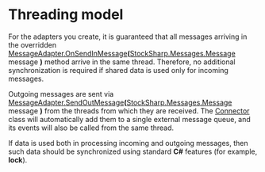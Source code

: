 # Threading model

For the adapters you create, it is guaranteed that all messages arriving in the overridden [MessageAdapter.OnSendInMessage](xref:StockSharp.Messages.MessageAdapter.OnSendInMessage(StockSharp.Messages.Message))**(**[StockSharp.Messages.Message](xref:StockSharp.Messages.Message) message **)** method arrive in the same thread. Therefore, no additional synchronization is required if shared data is used only for incoming messages. 

Outgoing messages are sent via [MessageAdapter.SendOutMessage](xref:StockSharp.Messages.MessageAdapter.SendOutMessage(StockSharp.Messages.Message))**(**[StockSharp.Messages.Message](xref:StockSharp.Messages.Message) message **)** from the threads from which they are received. The [Connector](xref:StockSharp.Algo.Connector) class will automatically add them to a single external message queue, and its events will also be called from the same thread. 

If data is used both in processing incoming and outgoing messages, then such data should be synchronized using standard **C\#** features (for example, **lock**). 
